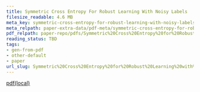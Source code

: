 ```yaml
---
title: Symmetric Cross Entropy For Robust Learning With Noisy Labels
filesize_readable: 4.6 MB
meta_key: symmetric-cross-entropy-for-robust-learning-with-noisy-labels
meta_relpath: paper-extra-data/pdf-meta/symmetric-cross-entropy-for-robust-learning-with-noisy-labels.yaml
pdf_relpath: paper-repo/pdfs/Symmetric%20Cross%20Entropy%20for%20Robust%20Learning%20with%20Noisy%20Labels.pdf
reading_status: TBD
tags:
- gen-from-pdf
- other-default
- paper
url_slug: Symmetric%20Cross%20Entropy%20for%20Robust%20Learning%20with%20Noisy%20Labels
---
```


[pdf(local)](../../paper-repo/pdfs/Symmetric%20Cross%20Entropy%20for%20Robust%20Learning%20with%20Noisy%20Labels.pdf)
